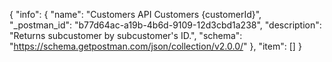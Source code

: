 {
  "info": {
    "name": "Customers API Customers {customerId}",
    "_postman_id": "b77d64ac-a19b-4b6d-9109-12d3cbd1a238",
    "description": "Returns subcustomer by subcustomer's ID.",
    "schema": "https://schema.getpostman.com/json/collection/v2.0.0/"
  },
  "item": []
}